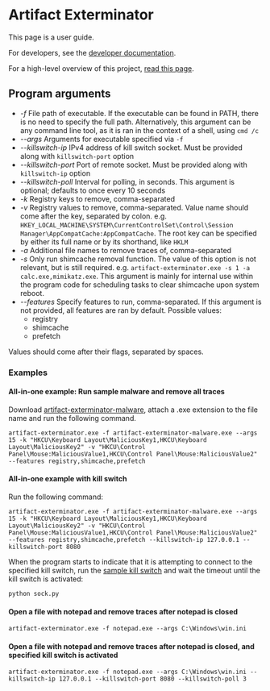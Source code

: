 # Artifact Exterminator

This page is a user guide.

For developers, see the [developer documentation](docs/developing.md).

For a high-level overview of this project, [read this page](docs/idea.md).

## Program arguments

- *-f* File path of executable. If the executable can be found in PATH, there is no need to specify the full path. Alternatively, this argument can be any command line tool, as it is ran in the context of a shell, using `cmd /c`
- *--args* Arguments for executable specified via `-f`
- *--killswitch-ip* IPv4 address of kill switch socket. Must be provided along with `killswitch-port` option
- *--killswitch-port* Port of remote socket. Must be provided along with `killswitch-ip` option
- *--killswitch-poll* Interval for polling, in seconds. This argument is optional; defaults to once every 10 seconds
- *-k* Registry keys to remove, comma-separated
- *-v* Registry values to remove, comma-separated. Value name should come after the key, separated by colon. e.g. `HKEY_LOCAL_MACHINE\SYSTEM\CurrentControlSet\Control\Session Manager\AppCompatCache:AppCompatCache`. The root key can be specified by either its full name or by its shorthand, like `HKLM`
- *-a* Additional file names to remove traces of, comma-separated
- *-s* Only run shimcache removal function. The value of this option is not relevant, but is still required. e.g. `artifact-exterminator.exe -s 1 -a calc.exe,mimikatz.exe`. This argument is mainly for internal use within the program code for scheduling tasks to clear shimcache upon system reboot.
- *--features* Specify features to run, comma-separated. If this argument is not provided, all features are ran by default. Possible values:
  - registry
  - shimcache
  - prefetch

Values should come after their flags, separated by spaces.

### Examples

#### All-in-one example: Run sample malware and remove all traces

Download [artifact-exterminator-malware](https://github.com/georgeneokq/artifact-exterminator/external/artifact-exterminator-malware), attach a .exe extension to the file name and run the following command.
```
artifact-exterminator.exe -f artifact-exterminator-malware.exe --args 15 -k "HKCU\Keyboard Layout\MaliciousKey1,HKCU\Keyboard Layout\MaliciousKey2" -v "HKCU\Control Panel\Mouse:MaliciousValue1,HKCU\Control Panel\Mouse:MaliciousValue2" --features registry,shimcache,prefetch
```

#### All-in-one example with kill switch

Run the following command:
```
artifact-exterminator.exe -f artifact-exterminator-malware.exe --args 15 -k "HKCU\Keyboard Layout\MaliciousKey1,HKCU\Keyboard Layout\MaliciousKey2" -v "HKCU\Control Panel\Mouse:MaliciousValue1,HKCU\Control Panel\Mouse:MaliciousValue2" --features registry,shimcache,prefetch --killswitch-ip 127.0.0.1 --killswitch-port 8080
```

When the program starts to indicate that it is attempting to connect to the specified kill switch, run the [sample kill switch](https://github.com/georgeneokq/artifact-exterminator/external/sock.py) and wait the timeout until the kill switch is activated:
```
python sock.py
```

#### Open a file with notepad and remove traces after notepad is closed
```
artifact-exterminator.exe -f notepad.exe --args C:\Windows\win.ini
```

#### Open a file with notepad and remove traces after notepad is closed, and specified kill switch is activated

```
artifact-exterminator.exe -f notepad.exe --args C:\Windows\win.ini --killswitch-ip 127.0.0.1 --killswitch-port 8080 --killswitch-poll 3
```